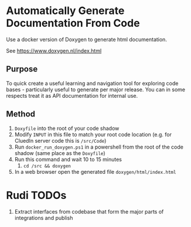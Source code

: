 # Automatically Generate Documentation From Code

Use a docker version of Doxygen to generate html documentation.

See https://www.doxygen.nl/index.html

## Purpose
To quick create a useful learning and navigation tool for exploring code bases - particularly useful to generate per major release. You can in some respects treat it as API documentation for internal use.

## Method
1. `Doxyfile` into the root of your code shadow
2. Modify `INPUT` in this file to match your root code location (e.g. for CluedIn server code this is `/src/Code`)
3. Run `docker_run_doxygen.ps1` in a powershell from the root of the code shadow (same place as the `Doxyfile`)
4. Run this command and wait 10 to 15 minutes
   1. `cd /src && doxygen`
5. In a web browser open the generated file `doxygen/html/index.html`


# Rudi TODOs
1. Extract interfaces from codebase that form the major parts of integrations and publish